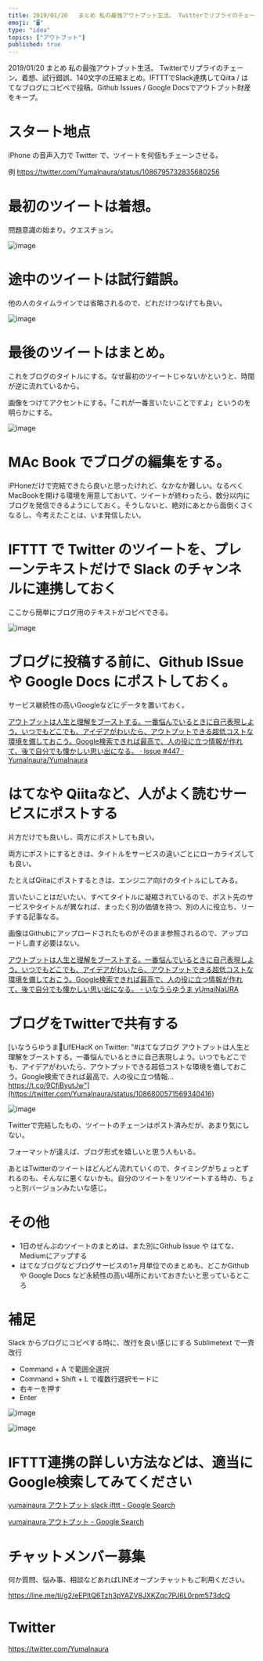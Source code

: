 ```yaml
---
title: 2019/01/20   まとめ 私の最強アウトプット生活。 Twitterでリプライのチェーン。着想、試行錯誤、140文字の圧縮まとめ。I
emoji: "🖥"
type: "idea"
topics: ["アウトプット"]
published: true
---
```


2019/01/20   まとめ 私の最強アウトプット生活。 Twitterでリプライのチェーン。着想、試行錯誤、140文字の圧縮まとめ。IFTTTでSlack連携してQiita / はてなブログにコピペで投稿。Github Issues / Google Docsでアウトプット財産をキープ。

# スタート地点

iPhone の音声入力で Twitter で、ツイートを何個もチェーンさせる。

例 https://twitter.com/YumaInaura/status/1086795732835680256

# 最初のツイートは着想。

問題意識の始まり。クエスチョン。

![image](https://user-images.githubusercontent.com/13635059/51434320-64ebd400-1ca1-11e9-9424-6f4d8ecebb7e.png)


# 途中のツイートは試行錯誤。

他の人のタイムラインでは省略されるので、どれだけつなげても良い。

![image](https://user-images.githubusercontent.com/13635059/51434324-78973a80-1ca1-11e9-8985-9ab2ffa7eb5a.png)

# 最後のツイートはまとめ。

これをブログのタイトルにする。なぜ最初のツイートじゃないかというと、時間が逆に流れているから。

画像をつけてアクセントにする。「これが一番言いたいことですよ」というのを明らかにする。

![image](https://user-images.githubusercontent.com/13635059/51434328-8d73ce00-1ca1-11e9-89c4-85beb4adbfa9.png)

# MAc Book でブログの編集をする。

iPHoneだけで完結できたら良いと思ったけれど、なかなか難しい。なるべくMacBookを開ける環境を用意しておいて、ツイートが終わったら、数分以内にブログを発信できるようにしておく。そうしないと、絶対にあとから面倒くさくなるし、今考えたことは、いま発信したい。

# IFTTT で Twitter のツイートを、プレーンテキストだけで Slack のチャンネルに連携しておく

ここから簡単にブログ用のテキストがコピペできる。

![image](https://user-images.githubusercontent.com/13635059/51434347-f78c7300-1ca1-11e9-85a4-c30f9040ae0e.png)

# ブログに投稿する前に、Github ISsue や Google Docs にポストしておく。

サービス継続性の高いGoogleなどにデータを置いておく。

[アウトプットは人生と理解をブーストする。一番悩んでいるときに自己表現しよう。いつでもどこでも、アイデアがわいたら、アウトプットできる超低コストな環境を備しておこう。Google検索できれば最高で、人の役に立つ情報が作れて、後で自分でも懐かしい思い出になる。 · Issue #447 · YumaInaura/YumaInaura](https://github.com/YumaInaura/YumaInaura/issues/447)

# はてなや Qiitaなど、人がよく読むサービスにポストする

片方だけでも良いし、両方にポストしても良い。

両方にポストにするときは、タイトルをサービスの違いごとにローカライズしても良い。

たとえばQiitaにポストするときは、エンジニア向けのタイトルにしてみる。

言いたいことはだいたい、すべてタイトルに凝縮されているので、ポスト先のサービスやタイトルが異なれば、まったく別の価値を持つ、別の人に役立ち、リーチする記事なる。

画像はGithubにアップロードされたものがそのまま参照されるので、アップロードし直す必要はない。

[アウトプットは人生と理解をブーストする。一番悩んでいるときに自己表現しよう。いつでもどこでも、アイデアがわいたら、アウトプットできる超低コストな環境を備しておこう。Google検索できれば最高で、人の役に立つ情報が作れて、後で自分でも懐かしい思い出になる。 - いなうらゆうま yUmaiNaURA](http://yumainaura.hateblo.jp/entry/2019/01/20/104015)

# ブログをTwitterで共有する

[いなうらゆうま🤖LifEHacK on Twitter: "#はてなブログ アウトプットは人生と理解をブーストする。一番悩んでいるときに自己表現しよう。いつでもどこでも、アイデアがわいたら、アウトプットできる超低コストな環境を備しておこう。Google検索できれば最高で、人の役に立つ情報… https://t.co/9CfiByutJw"](https://twitter.com/YumaInaura/status/1086800571569340416)

![image](https://user-images.githubusercontent.com/13635059/51434381-9022f300-1ca2-11e9-81ae-2be619728165.png)

Twitterで完結したもの、ツイートのチェーンはポスト済みだが、あまり気にしない。

フォーマットが違えば、ブログ形式を嬉しいと思う人もいる。

あとはTwitterのツイートはどんどん流れていくので、タイミングがちょっとずれるのも、そんなに悪くないかも。自分のツイートをリツイートする時の、ちょっと別バージョンみたいな感じ。

# その他

- 1日のぜんぶのツイートのまとめは、また別にGithub Issue や はてな、Mediumにアップする
- はてなブログなどブログサービスの1ヶ月単位でのまとめも、どこかGithub や Google Docs など永続性の高い場所においておきたいと思っているところ

# 補足

Slack からブログにコピペする時に、改行を良い感じにする
Sublimetext で一斉改行

- Command  + A で範囲全選択
- Command + Shift + L で複数行選択モードに
- 右キーを押す
- Enter

![image](https://user-images.githubusercontent.com/13635059/51512362-ecc01280-1e48-11e9-81e9-203265726aec.png)

![image](https://user-images.githubusercontent.com/13635059/51512368-f21d5d00-1e48-11e9-947c-ec7b8d0c5a89.png)


# IFTTT連携の詳しい方法などは、適当にGoogle検索してみてください

[yumainaura アウトプット slack ifttt - Google Search](https://www.google.com/search?ei=x9ZDXPXIFc_q8AXZ1LrQDw&q=yumainaura+%E3%82%A2%E3%82%A6%E3%83%88%E3%83%97%E3%83%83%E3%83%88+slack+ifttt&oq=yumainaura+%E3%82%A2%E3%82%A6%E3%83%88%E3%83%97%E3%83%83%E3%83%88+slack+ifttt&gs_l=psy-ab.3..33i21.31274.34280..34379...2.0..0.128.1464.0j13......0....1..gws-wiz.OIjLOAt67Ok)

[yumainaura アウトプット - Google Search](https://www.google.com/search?q=yumainaura+%E3%82%A2%E3%82%A6%E3%83%88%E3%83%97%E3%83%83%E3%83%88&oq=yumainaura+%E3%82%A2%E3%82%A6%E3%83%88%E3%83%97%E3%83%83%E3%83%88&aqs=chrome..69i57j69i60l3j69i64l2.3172j0j7&sourceid=chrome&ie=UTF-8)








<!-- Update From Qiita API -->

# チャットメンバー募集


何か質問、悩み事、相談などあればLINEオープンチャットもご利用ください。

https://line.me/ti/g2/eEPltQ6Tzh3pYAZV8JXKZqc7PJ6L0rpm573dcQ





# Twitter


https://twitter.com/YumaInaura


<!-- Update From Qiita API -->


